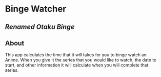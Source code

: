 # Binge Watcher
## *Renamed Otaku Binge*

## About
This app calculates the time that it will takes for you to binge watch an Anime. When you give it the series that you would like to watch, the date to start, and other information it will calculate when you will complete that series.